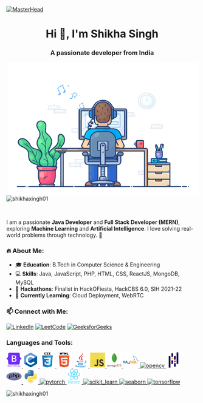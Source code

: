 [![MasterHead](https://github.com/Jahnvi9044/Jahnvi9044/assets/103583793/dc878c3e-d12a-404d-9b3c-f36ec4d487d9)
](https://Jahnvi9044.io)

<h1 align="center">Hi 👋, I'm Shikha Singh</h1>
<h3 align="center">A passionate developer from India</h3>
<img align="right" src="https://github.com/Shikhaxingh01/Shikhaxingh01/blob/main/developer.gif" alt="Hola Coders" width="500" height="350"/> 

<p align="left"> <img src="https://komarev.com/ghpvc/?username=shikhaxingh01&label=Profile%20views&color=0e75b6&style=flat" alt="shikhaxingh01" /> </p>

<p align="left"> <a href="https://twitter.com/" target="blank"><img src="https://img.shields.io/twitter/follow/?logo=twitter&style=for-the-badge" alt="" /></a> </p>

I am a passionate **Java Developer** and **Full Stack Developer (MERN)**, exploring **Machine Learning** and **Artificial Intelligence**. I love solving real-world problems through technology. 🚀

### 🔥 About Me:
- 🎓 **Education**: B.Tech in Computer Science & Engineering
- 💻 **Skills**: Java, JavaScript, PHP, HTML, CSS, ReactJS, MongoDB, MySQL
- 🚀 **Hackathons**: Finalist in HackOFiesta, HackCBS 6.0, SIH 2021-22
- 🌱 **Currently Learning**: Cloud Deployment, WebRTC

### 📫 Connect with Me:
[![LinkedIn](https://img.shields.io/badge/LinkedIn-blue?logo=linkedin)](https://www.linkedin.com/in/shikha-singh-365668231) 
[![LeetCode](https://img.shields.io/badge/LeetCode-orange?logo=leetcode)](https://leetcode.com/shikhaxingh01/)
[![GeeksforGeeks](https://img.shields.io/badge/GeeksforGeeks-green?logo=geeksforgeeks)](https://www.geeksforgeeks.org/user/shikhasivjuw/)

<h3 align="left">Languages and Tools:</h3>
<p align="left"> <a href="https://getbootstrap.com" target="_blank" rel="noreferrer"> <img src="https://raw.githubusercontent.com/devicons/devicon/master/icons/bootstrap/bootstrap-plain-wordmark.svg" alt="bootstrap" width="40" height="40"/> </a> <a href="https://www.cprogramming.com/" target="_blank" rel="noreferrer"> <img src="https://raw.githubusercontent.com/devicons/devicon/master/icons/c/c-original.svg" alt="c" width="40" height="40"/> </a> <a href="https://www.w3schools.com/css/" target="_blank" rel="noreferrer"> <img src="https://raw.githubusercontent.com/devicons/devicon/master/icons/css3/css3-original-wordmark.svg" alt="css3" width="40" height="40"/> </a> <a href="https://www.w3.org/html/" target="_blank" rel="noreferrer"> <img src="https://raw.githubusercontent.com/devicons/devicon/master/icons/html5/html5-original-wordmark.svg" alt="html5" width="40" height="40"/> </a> <a href="https://www.java.com" target="_blank" rel="noreferrer"> <img src="https://raw.githubusercontent.com/devicons/devicon/master/icons/java/java-original.svg" alt="java" width="40" height="40"/> </a> <a href="https://developer.mozilla.org/en-US/docs/Web/JavaScript" target="_blank" rel="noreferrer"> <img src="https://raw.githubusercontent.com/devicons/devicon/master/icons/javascript/javascript-original.svg" alt="javascript" width="40" height="40"/> </a> <a href="https://www.mongodb.com/" target="_blank" rel="noreferrer"> <img src="https://raw.githubusercontent.com/devicons/devicon/master/icons/mongodb/mongodb-original-wordmark.svg" alt="mongodb" width="40" height="40"/> </a> <a href="https://www.mysql.com/" target="_blank" rel="noreferrer"> <img src="https://raw.githubusercontent.com/devicons/devicon/master/icons/mysql/mysql-original-wordmark.svg" alt="mysql" width="40" height="40"/> </a> <a href="https://opencv.org/" target="_blank" rel="noreferrer"> <img src="https://www.vectorlogo.zone/logos/opencv/opencv-icon.svg" alt="opencv" width="40" height="40"/> </a> <a href="https://pandas.pydata.org/" target="_blank" rel="noreferrer"> <img src="https://raw.githubusercontent.com/devicons/devicon/2ae2a900d2f041da66e950e4d48052658d850630/icons/pandas/pandas-original.svg" alt="pandas" width="40" height="40"/> </a> <a href="https://www.php.net" target="_blank" rel="noreferrer"> <img src="https://raw.githubusercontent.com/devicons/devicon/master/icons/php/php-original.svg" alt="php" width="40" height="40"/> </a> <a href="https://www.python.org" target="_blank" rel="noreferrer"> <img src="https://raw.githubusercontent.com/devicons/devicon/master/icons/python/python-original.svg" alt="python" width="40" height="40"/> </a> <a href="https://pytorch.org/" target="_blank" rel="noreferrer"> <img src="https://www.vectorlogo.zone/logos/pytorch/pytorch-icon.svg" alt="pytorch" width="40" height="40"/> </a> <a href="https://reactjs.org/" target="_blank" rel="noreferrer"> <img src="https://raw.githubusercontent.com/devicons/devicon/master/icons/react/react-original-wordmark.svg" alt="react" width="40" height="40"/> </a> <a href="https://scikit-learn.org/" target="_blank" rel="noreferrer"> <img src="https://upload.wikimedia.org/wikipedia/commons/0/05/Scikit_learn_logo_small.svg" alt="scikit_learn" width="40" height="40"/> </a> <a href="https://seaborn.pydata.org/" target="_blank" rel="noreferrer"> <img src="https://seaborn.pydata.org/_images/logo-mark-lightbg.svg" alt="seaborn" width="40" height="40"/> </a> <a href="https://www.tensorflow.org" target="_blank" rel="noreferrer"> <img src="https://www.vectorlogo.zone/logos/tensorflow/tensorflow-icon.svg" alt="tensorflow" width="40" height="40"/> </a> </p>

<p><img align="left" src="https://github-readme-stats.vercel.app/api/top-langs?username=shikhaxingh01&show_icons=true&locale=en&layout=compact" alt="shikhaxingh01" /></p> 

<!-- <p>&nbsp;<img align="center" src="https://github-readme-stats.vercel.app/api?username=shikhaxingh01&show_icons=true&locale=en" alt="shikhaxingh01" /></p> -->

<!-- <p><img align="center" src="https://github-readme-streak-stats.herokuapp.com/?user=shikhaxingh01&" alt="shikhaxingh01" /></p> -->
